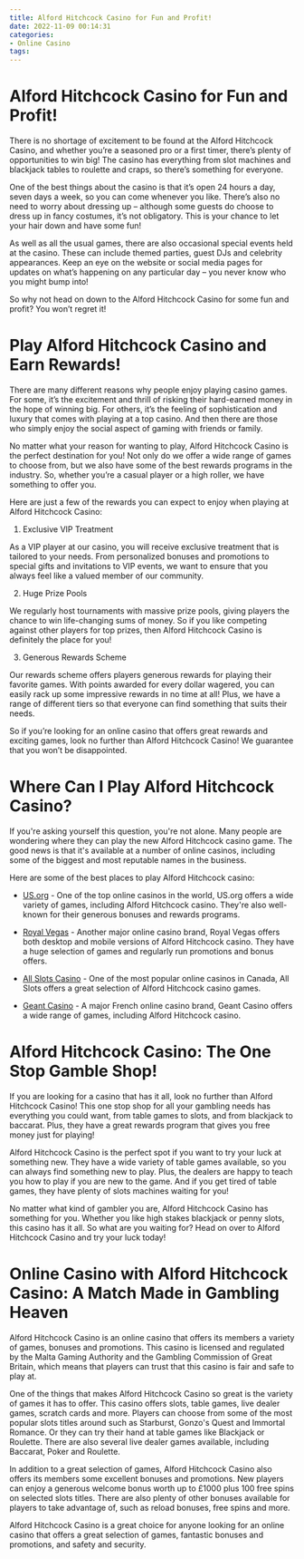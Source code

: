 ```yaml
---
title: Alford Hitchcock Casino for Fun and Profit!
date: 2022-11-09 00:14:31
categories:
- Online Casino
tags:
---
```



#  Alford Hitchcock Casino for Fun and Profit!

There is no shortage of excitement to be found at the Alford Hitchcock Casino, and whether you’re a seasoned pro or a first timer, there’s plenty of opportunities to win big! The casino has everything from slot machines and blackjack tables to roulette and craps, so there’s something for everyone.

One of the best things about the casino is that it’s open 24 hours a day, seven days a week, so you can come whenever you like. There’s also no need to worry about dressing up – although some guests do choose to dress up in fancy costumes, it’s not obligatory. This is your chance to let your hair down and have some fun!

As well as all the usual games, there are also occasional special events held at the casino. These can include themed parties, guest DJs and celebrity appearances. Keep an eye on the website or social media pages for updates on what’s happening on any particular day – you never know who you might bump into!

So why not head on down to the Alford Hitchcock Casino for some fun and profit? You won’t regret it!

# Play Alford Hitchcock Casino and Earn Rewards!

There are many different reasons why people enjoy playing casino games. For some, it’s the excitement and thrill of risking their hard-earned money in the hope of winning big. For others, it’s the feeling of sophistication and luxury that comes with playing at a top casino. And then there are those who simply enjoy the social aspect of gaming with friends or family.

No matter what your reason for wanting to play, Alford Hitchcock Casino is the perfect destination for you! Not only do we offer a wide range of games to choose from, but we also have some of the best rewards programs in the industry. So, whether you’re a casual player or a high roller, we have something to offer you.

Here are just a few of the rewards you can expect to enjoy when playing at Alford Hitchcock Casino:

1) Exclusive VIP Treatment

As a VIP player at our casino, you will receive exclusive treatment that is tailored to your needs. From personalized bonuses and promotions to special gifts and invitations to VIP events, we want to ensure that you always feel like a valued member of our community.

2) Huge Prize Pools

We regularly host tournaments with massive prize pools, giving players the chance to win life-changing sums of money. So if you like competing against other players for top prizes, then Alford Hitchcock Casino is definitely the place for you!

3) Generous Rewards Scheme

Our rewards scheme offers players generous rewards for playing their favorite games. With points awarded for every dollar wagered, you can easily rack up some impressive rewards in no time at all! Plus, we have a range of different tiers so that everyone can find something that suits their needs.

So if you’re looking for an online casino that offers great rewards and exciting games, look no further than Alford Hitchcock Casino! We guarantee that you won’t be disappointed.

# Where Can I Play Alford Hitchcock Casino?

If you're asking yourself this question, you're not alone. Many people are wondering where they can play the new Alford Hitchcock casino game. The good news is that it's available at a number of online casinos, including some of the biggest and most reputable names in the business.

Here are some of the best places to play Alford Hitchcock casino:

* <a href="https://casino.us.org/" target="_blank">US.org</a> - One of the top online casinos in the world, US.org offers a wide variety of games, including Alford Hitchcock casino. They're also well-known for their generous bonuses and rewards programs.</li>

* <a href="https://www.royalvegas.com/" target="_blank">Royal Vegas</a> - Another major online casino brand, Royal Vegas offers both desktop and mobile versions of Alford Hitchcock casino. They have a huge selection of games and regularly run promotions and bonus offers.</li>

* <a href="https://www.AllSlotsCasino.com/" target="_blank">All Slots Casino</a> - One of the most popular online casinos in Canada, All Slots offers a great selection of Alford Hitchcock casino games.</li>

* <a href="https://www.geantcasino.org/" target="_blank">Geant Casino</a> - A major French online casino brand, Geant Casino offers a wide range of games, including Alford Hitchcock casino.</li>

# Alford Hitchcock Casino: The One Stop Gamble Shop!

If you are looking for a casino that has it all, look no further than Alford Hitchcock Casino! This one stop shop for all your gambling needs has everything you could want, from table games to slots, and from blackjack to baccarat. Plus, they have a great rewards program that gives you free money just for playing!

Alford Hitchcock Casino is the perfect spot if you want to try your luck at something new. They have a wide variety of table games available, so you can always find something new to play. Plus, the dealers are happy to teach you how to play if you are new to the game. And if you get tired of table games, they have plenty of slots machines waiting for you!

No matter what kind of gambler you are, Alford Hitchcock Casino has something for you. Whether you like high stakes blackjack or penny slots, this casino has it all. So what are you waiting for? Head on over to Alford Hitchcock Casino and try your luck today!

# Online Casino with Alford Hitchcock Casino: A Match Made in Gambling Heaven

Alford Hitchcock Casino is an online casino that offers its members a variety of games, bonuses and promotions. This casino is licensed and regulated by the Malta Gaming Authority and the Gambling Commission of Great Britain, which means that players can trust that this casino is fair and safe to play at.

One of the things that makes Alford Hitchcock Casino so great is the variety of games it has to offer. This casino offers slots, table games, live dealer games, scratch cards and more. Players can choose from some of the most popular slots titles around such as Starburst, Gonzo's Quest and Immortal Romance. Or they can try their hand at table games like Blackjack or Roulette. There are also several live dealer games available, including Baccarat, Poker and Roulette.

In addition to a great selection of games, Alford Hitchcock Casino also offers its members some excellent bonuses and promotions. New players can enjoy a generous welcome bonus worth up to £1000 plus 100 free spins on selected slots titles. There are also plenty of other bonuses available for players to take advantage of, such as reload bonuses, free spins and more.

Alford Hitchcock Casino is a great choice for anyone looking for an online casino that offers a great selection of games, fantastic bonuses and promotions, and safety and security.